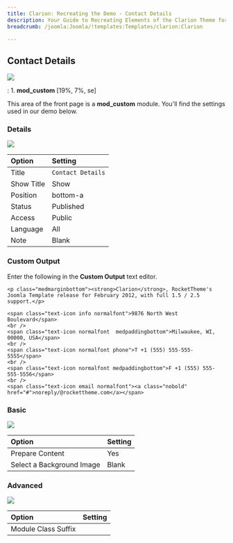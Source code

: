 ```yaml
---
title: Clarion: Recreating the Demo - Contact Details
description: Your Guide to Recreating Elements of the Clarion Theme for Joomla
breadcrumb: /joomla:Joomla/!templates:Templates/clarion:Clarion

---
```


Contact Details
-----
![][demo]

:   1. **mod_custom** [19%, 7%, se]

This area of the front page is a **mod_custom** module. You'll find the settings used in our demo below.

### Details
![][demo2]

| Option     | Setting           |  
| :--------- | :---------------- |  
| Title      | `Contact Details` |  
| Show Title | Show              |  
| Position   | bottom-a          |  
| Status     | Published         |  
| Access     | Public            |  
| Language   | All               |  
| Note       | Blank             |  

### Custom Output
Enter the following in the **Custom Output** text editor.

~~~
<p class="medmarginbottom"><strong>Clarion</strong>, RocketTheme's Joomla Template release for February 2012, with full 1.5 / 2.5 support.</p>

<span class="text-icon info normalfont">9876 North West Boulevard</span>
<br />
<span class="text-icon normalfont  medpaddingbottom">Milwaukee, WI, 00000, USA</span>
<br />
<span class="text-icon normalfont phone">T +1 (555) 555-555-5555</span>
<br />
<span class="text-icon normalfont medpaddingbottom">F +1 (555) 555-555-5556</span>
<br />
<span class="text-icon email normalfont"><a class="nobold" href="#">noreply/@rockettheme.com</a></span>
~~~

### Basic
![][demo3]

| Option                    | Setting |  
| :------------------------ | :------ |  
| Prepare Content           | Yes     |  
| Select a Background Image | Blank   |

### Advanced
![][demo4]

| Option              | Setting |  
| :------------------ | :------ |  
| Module Class Suffix |         |  

[demo]: assets/demo_8.jpeg
[demo2]: assets/contact_1.jpeg
[demo3]: assets/contact_2.jpeg
[demo4]: assets/contact_3.jpeg